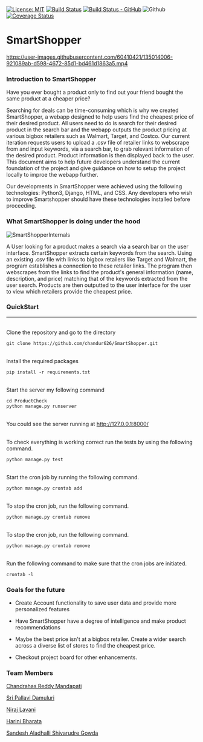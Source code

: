 [![License: MIT](https://img.shields.io/badge/License-MIT-yellow.svg)](https://opensource.org/licenses/MIT)
[![Build Status](https://app.travis-ci.com/chandur626/SmartShopper.svg?branch=main)](https://app.travis-ci.com/chandur626/SmartShopper)
[![Build Status - GitHub](https://github.com/chandur626/SmartShopper/actions/workflows/django.yml/badge.svg)](https://github.com/chandur626/SmartShopper/actions/workflows/django.yml)
![Github](https://img.shields.io/badge/language-python-blue.svg)
[![Coverage Status](https://coveralls.io/repos/github/chandur626/SmartShopper/badge.svg?branch=main)](https://coveralls.io/github/chandur626/SmartShopper?branch=main)

# SmartShopper

https://user-images.githubusercontent.com/60410421/135014006-921089ab-d598-4672-85d1-bd461d1863a5.mp4

### Introduction to SmartShopper
Have you ever bought a product only to find out your friend bought the same product at a cheaper price? 

Searching for deals can be time-consuming which is why we created SmartShopper, a webapp designed to help users find the cheapest price of their desired product. All users need to do is search for their desired product in the search bar and the webapp outputs the product pricing at various bigbox retailers such as Walmart, Target, and Costco. Our current iteration requests users to upload a .csv file of retailer links to webscrape from and input keywords, via a search bar, to grab relevant information of the desired product. Product information is then displayed back to the user. This document aims to help future developers understand the current foundation of the project and give guidance on how to setup the project locally to improe the webapp further.

Our developments in SmartShopper were achieved using the following technologies: Python3, Django, HTML, and CSS. Any developers who wish to improve Smartshopper should have these technologies installed before proceeding.

### What SmartShopper is doing under the hood
![SmartShopperInternals](https://i.imgur.com/SYvKoeA.jpg)

A User looking for a product makes a search via a search bar on the user interface. SmartShopper extracts certain keywords from the search. Using an existing .csv file with links to bigbox retailers like Target and Walmart, the program establishes a connection to these retailer links. The program then webscrapes from the links to find the product's general information (name, description, and price) matching that of the keywords extracted from the user search. Products are then outputted to the user interface for the user to view which retailers provide the cheapest price.

### QuickStart
---
<br/> Clone the repository and go to the directory
```
git clone https://github.com/chandur626/SmartShopper.git
```
<br/> Install the required packages
```
pip install -r requirements.txt
```
<br/> Start the server my following command
```
cd ProductCheck
python manage.py runserver
```
<br/> You could see the server running at http://127.0.0.1:8000/

<br/> To check everything is working correct run the tests by using the following command.
```
python manage.py test
```

<br/> Start the cron job by running the following command.
```
python manage.py crontab add
```

<br/> To stop the cron job, run the following command.
```
python manage.py crontab remove
```

<br/> To stop the cron job, run the following command.
```
python manage.py crontab remove
```

<br/> Run the following command to make sure that the cron jobs are initiated.
```
crontab -l
```


### Goals for the future

* Create Account functionality to save user data and provide more personalized features

* Have SmartShopper have a degree of intelligence and make product recommendations

* Maybe the best price isn't at a bigbox retailer. Create a wider search across a diverse list of stores to find the cheapest price.

* Checkout project board for other enhancements.

### Team Members
[Chandrahas Reddy Mandapati](https://github.com/chandur626)

[Sri Pallavi Damuluri](https://github.com/SriPallaviDamuluri)

[Niraj Lavani](https://github.com/nirajlavani)

[Harini Bharata](https://github.com/HariniBharata)

[Sandesh Aladhalli Shivarudre Gowda](https://github.com/05sandesh)
